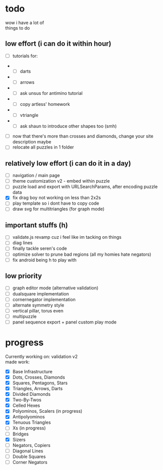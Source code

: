 # todo
wow i have a lot of   
things to do

## low effort (i can do it within hour)
- [ ] tutorials for:
- - [ ] darts
- - [ ] arrows
- - [ ] ask unsus for antimino tutorial
- - [ ] copy artless' homework
- - [ ] vtriangle
- - [ ] ask shaun to introduce other shapes too (smh)
- [ ] now that there's more than crosses and diamonds, change your site description maybe
- [ ] relocate all puzzles in 1 folder

## relatively low effort (i can do it in a day)
- [ ] navigation / main page
- [ ] theme customization v2 - embed within puzzle
- [ ] puzzle load and export with URLSearchParams, after encoding puzzle data
- [x] fix drag boy not working on less than 2x2s
- [ ] play template so i dont have to copy code
- [ ] draw svg for multitriangles (for graph mode)

## important stuffs (h)
- [ ] validate.js revamp cuz i feel like im tacking on things
- [ ] diag lines
- [ ] finally tackle seren's code
- [ ] optimize solver to prune bad regions (all my homies hate negators)
- [ ] fix android being h to play with

## low priority
- [ ] graph editor mode (alternative validation)
- [ ] dualsquare implementation
- [ ] cornernegator implementation
- [ ] alternate symmetry style
- [ ] vertical pillar, torus even
- [ ] multipuzzle
- [ ] panel sequence export + panel custom play mode

# progress

Currently working on: validation v2  
made work:
- [x] Base Infrastructure
- [x] Dots, Crosses, Diamonds
- [x] Squares, Pentagons, Stars
- [x] Triangles, Arrows, Darts
- [x] Divided Diamonds
- [x] Two-By-Twos
- [x] Celled Hexes
- [x] Polyominos, Scalers (in progress)
- [x] Antipolyominos
- [x] Tenuous Triangles
- [ ] Xs (in progress)
- [ ] Bridges
- [x] Sizers
- [ ] Negators, Copiers
- [ ] Diagonal Lines
- [ ] Double Squares
- [ ] Corner Negators
